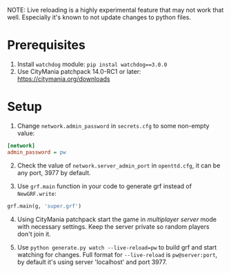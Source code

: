 NOTE: Live reloading is a highly experimental feature that may not work that well. Especially it's known to not update changes to python files.

# Prerequisites
1. Install `watchdog` module: `pip instal watchdog==3.0.0`
2. Use CityMania patchpack 14.0-RC1 or later: https://citymania.org/downloads

# Setup
1. Change `network.admin_password` in `secrets.cfg` to some non-empty value:
```ini
[network]
admin_password = pw
```

2. Check the value of `network.server_admin_port` in `openttd.cfg`, it can be any port, 3977 by default.

3. Use `grf.main` function in your code to generate grf instead of `NewGRF.write`:
```python
grf.main(g, 'super.grf')
```

4. Using CityMania patchpack start the game in *multiplayer server* mode with necessary settings. Keep the server private so random players don't join it.

5. Use `python generate.py watch --live-reload=pw` to build grf and start watching for changes. Full format for `--live-reload` is `pw@server:port`, by default it's using server 'localhost' and port 3977.
